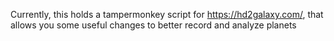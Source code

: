 Currently, this holds a tampermonkey script for https://hd2galaxy.com/, that allows you some useful changes to better record and analyze planets
